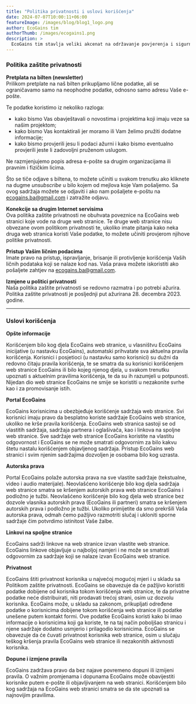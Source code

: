 ```yaml
---
title: "Politika privatnosti i uslovi korišćenja"
date: 2024-07-07T10:00:11+06:00
featureImage: /images/blog/blog1_logo.png
author: EcoGains tim
authorThumb: /images/ecogains1.png
description: >
  EcoGains tim stavlja veliki akcenat na održavanje povjerenja i sigurnosti naših korisnika i posjetilaca. U nastavku možete pročitati našu politiku privatnosti i uslove korišćenja.
---
```


### Politika zaštite privatnosti

**Pretplata na bilten (newsletter)**  
Prilikom pretplate na naš bilten prikupljamo lične podatke, ali se ograničavamo samo na neophodne podatke, odnosno samo adresu Vaše e-pošte.  

Te podatke koristimo iz nekoliko razloga:   
*  kako bismo Vas obavještavali o novostima i projektima koji imaju veze sa našim projektom;   
*  kako bismo Vas kontaktirali jer moramo ili Vam želimo pružiti dodatne informacije;   
*  kako bismo provjerili jesu li podaci ažurni i kako bismo eventualno provjerili jeste li zadovoljni pruženom uslugom.  
    
Ne razmjenjujemo popis adresa e-pošte sa drugim organizacijama ili pravnim i fizičkim licima.  

Što se tiče odjave s biltena, to možete učiniti u svakom trenutku ako kliknete na dugme _unsubscribe_ u bilo kojem od mejlova koje Vam pošaljemo. Sa ovog sadržaja možete se odjaviti i ako nam pošaljete e-poštu na ecogains.ba@gmail.com i zatražite odjavu.  

**Konekcije sa drugim Internet servisima**  
Ova politika zaštite privatnosti ne obuhvata poveznice na EcoGains web stranici koje vode na druge web stranice. Te druge web stranice nisu obvezane ovom politikom privatnosti te, ukoliko imate pitanja kako neka druga web stranica koristi Vaše podatke, to možete učiniti provjerom njihove politike privatnosti.  

**Pristup Vašim ličnim podacima**  
Imate pravo na pristup, ispravljanje, brisanje ili protivljenje korišćenja Vaših ličnih podataka koji se nalaze kod nas. Vaša prava možete iskoristiti ako pošaljete zahtjev na ecogains.ba@gmail.com.  

**Izmjene u politici privatnosti**  
Naša politika zaštite privatnosti se redovno razmatra i po potrebi ažurira. Politika zaštite privatnosti je posljednji put ažurirana 28. decembra 2023. godine.  

---

### Uslovi korišćenja

**Opšte informacije**

Korišćenjem bilo kog djela EcoGains web stranice, u vlasništvu EcoGains inicijative (u nastavku EcoGains), automatski prihvatate sva aktuelna pravila korišćenja. Korisnici i posjetioci (u nastavku samo korisnici) su dužni da redovno čitaju pravila korišćenja, te se smatra da su korisnici korišćenjem web stranice EcoGains ili bilo kojeg njenog djela, u svakom trenutku upoznati s aktuelnim pravilima korišćenja, te da su ih razumjeli u potpunosti. Nijedan dio web stranice EcoGains ne smije se koristiti u nezakonite svrhe kao i za promovisanje istih.

**Portal EcoGains**

EcoGains korisnicima u obezbjeđuje korišćenje sadržaja web stranice. Svi korisnici imaju pravo da besplatno koriste sadržaje EcoGains web stranice, ukoliko ne krše pravila korišćenja. EcoGains web stranica sastoji se od vlastitih sadržaja, sadržaja partnera i oglašivača, kao i linkova na spoljne web stranice. Sve sadržaje web stranice EcoGains koristite na vlastitu odgovornost i EcoGains se ne može smatrati odgovornim za bilo kakvu štetu nastalu korišćenjem objavljenog sadržaja. Pristup EcoGains web stranici i svim njenim sadržajima dozvoljen je osobama bilo kog uzrasta.

**Autorska prava**

Portal EcoGains polaže autorska prava na sve vlastite sadržaje (tekstualne, video i audio materijale). Neovlašćeno korišćenje bilo kog djela sadržaja web stranice smatra se kršenjem autorskih prava web stranice EcoGains i podložno je tužbi. Neovlašćeno korišćenje bilo kog djela web stranice bez dozvole vlasnika autorskih prava (EcoGains ili partneri) smatra se kršenjem autorskih prava i podložno je tužbi. Ukoliko primijetite da smo prekršili Vaša autorska prava, odmah ćemo pažljivo razmotriti slučaj i ukloniti sporne sadržaje čim potvrdimo istinitost Vaše žalbe.

**Linkovi na spoljne stranice**

EcoGains sadrži linkove na web stranice izvan vlastite web stranice. EcoGains linkove objavljuje u najboljoj namjeri i ne može se smatrati odgovornim za sadržaje koji se nalaze izvan EcoGains web stranice.

**Privatnost**

EcoGains štiti privatnost korisnika u najvećoj mogućoj mjeri i u skladu sa Politikom zaštite privatnosti. EcoGains se obavezuje da će pažljivo koristiti podatke dobijene od korisnika tokom korišćenja web stranice, te da privatne podatke neće distribuirati, niti prodavati trećoj strani, osim uz dozvolu korisnika. EcoGains može, u skladu sa zakonom, prikupljati određene podatke o korisnicima dobijene tokom korišćenja web stranice ili podatke unešene putem kontakt formi. Ove podatke EcoGains koristi kako bi imao informacije o korisnicima koji ga koriste, te na taj način poboljšao stranicu i njene sadržaje dodatno usmjerio i prilagodio korisnicima. EcoGains se obavezuje da će čuvati privatnost korisnika web stranice, osim u slučaju teškog kršenja pravila EcoGains web stranice ili nezakonitih aktivnosti korisnika.

**Dopune i izmjene pravila**

EcoGains zadržava pravo da bez najave povremeno dopuni ili izmijeni pravila. O važnim promjenama i dopunama EcoGains može obavijestiti korisnike putem e-pošte ili objavljivanjem na web stranici. Korišćenjem bilo kog sadržaja na EcoGains web stranici smatra se da ste upoznati sa najnovijim pravilima.
